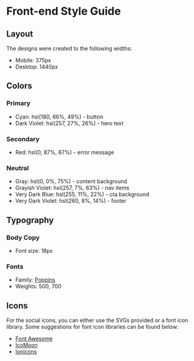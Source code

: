 # Front-end Style Guide

## Layout

The designs were created to the following widths:

- Mobile: 375px
- Desktop: 1440px

## Colors

### Primary

- Cyan: hsl(180, 66%, 49%) - button
- Dark Violet: hsl(257, 27%, 26%) - hero text

### Secondary

- Red: hsl(0, 87%, 67%) - error message

### Neutral

- Gray: hsl(0, 0%, 75%) - content background
- Grayish Violet: hsl(257, 7%, 63%) - nav items
- Very Dark Blue: hsl(255, 11%, 22%) - cta background
- Very Dark Violet: hsl(260, 8%, 14%) - footer

## Typography

### Body Copy

- Font size: 18px

### Fonts

- Family: [Poppins](https://fonts.google.com/specimen/Poppins)
- Weights: 500, 700

## Icons

For the social icons, you can either use the SVGs provided or a font icon library. Some suggestions for font icon libraries can be found below:

- [Font Awesome](https://fontawesome.com)
- [IcoMoon](https://icomoon.io)
- [Ionicons](https://ionicons.com)